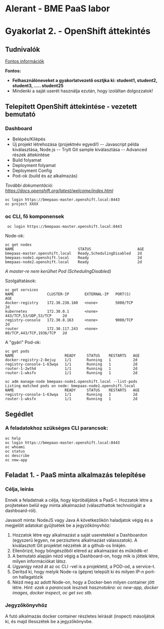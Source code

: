 # Alerant - BME PaaS labor 
# Gyakorlat 2. - OpenShift áttekintés

## Tudnivalók
[Fontos információk](Tudnivalok.md)

**Fontos:**
- **Felhasználóneveket a gyakorlatvezető osztjka ki: student1, student2, student3, ..... student25** 
- Mindenki a saját userét használja ezután, hogy izoláltan dolgozzatok!



## Telepített OpenShift áttekintése - vezetett bemutató
### Dashboard
- Belépés/Kilépés
- Új projekt létrehozása (projektnév egyedi!)
-- Javascript példa kiválasztása, Node.js
-- TryIt Git sample kiválasztása
-- Advanced részek áttekintése
- Build folyamat 
- Deployment folyamat
- Deployment Config
- Pod-ok (build és az alkalmazás)

_További dokumentáció: https://docs.openshift.org/latest/welcome/index.html_

```shell
oc login https://bmepaas-master.openshift.local:8443
oc project XXXX
```


### oc CLI, fő komponensek
```shell
 oc login https://bmepaas-master.openshift.local:8443    
```

Node-ok:
```shell
oc get nodes
NAME                             STATUS                     AGE
bmepaas-master.openshift.local   Ready,SchedulingDisabled   2d
bmepaas-node1.openshift.local    Ready                      2d
bmepaas-node2.openshift.local    Ready                      2d
```
_A master-re nem kerülhet Pod (SchedulingDisabled)_

Szolgáltatások:
```shell
oc get services
NAME               CLUSTER-IP       EXTERNAL-IP   PORT(S)                   AGE
docker-registry    172.30.238.160   <none>        5000/TCP                  2d
kubernetes         172.30.0.1       <none>        443/TCP,53/UDP,53/TCP     2d
registry-console   172.30.8.163     <none>        9000/TCP                  2d
router             172.30.117.243   <none>        80/TCP,443/TCP,1936/TCP   2d
```

A "gyári" Pod-ok:
```shell
oc get pods
NAME                       READY     STATUS    RESTARTS   AGE
docker-registry-2-8ejuy    1/1       Running   1          2d
registry-console-1-63wqa   1/1       Running   1          2d
router-1-2wth4             1/1       Running   1          2d
router-1-wksfx             1/1       Running   1          2d

oc adm manage-node bmepaas-node1.openshift.local --list-pods
Listing matched pods on node: bmepaas-node1.openshift.local
NAME                       READY     STATUS    RESTARTS   AGE
registry-console-1-63wqa   1/1       Running   1          2d
router-1-wksfx             1/1       Running   1          2d

```

## Segédlet

### A feladatokhoz szükséges CLI parancsok:
```shell
oc help
oc login https://bmepaas-master.openshift.local:8443
oc whoami
oc status
oc describe
oc new-app
```

## Feladat 1. - PaaS minta alkalmazás telepítése
### Célja, leírás
Ennek a feladatnak a célja, hogy kipróbáljátok a PaaS-t. Hozzatok létre a projteteken belül egy minta alkalmazást (választhattok technológiát a dashboard-ról).
 
Javasolt minta: NodeJS vagy Java
A következőkön haladjatok végig és a megjelölt adatokat gyűjtsétek be a jegyzőkönyvhöz:

1. Hozzatok létre egy alkalmazást a saját useretekkel a Dashboardon (egyszerű legyen, ne perzisztens alkalmazást válasszatok). A kiválasztott Git projektet nézzétek át a github-os linkjén.
2. Ellenőrizd, hogy böngészőből eléred az alkalmazást és működik-e!
3. A bemutató alapján nézd végig a Dashboard-on, hogy mik is jöttek létre, milyen információkat látsz.
4. Ugyanígy nézd át az oc CLI -vel is a projektetd, a POD-od, a service-t.
4. Derítsd ki, hogy melyik Node-ra (gépre) települt ki és milyen IP-n port-on hallagatózik
5. Nézd meg az adott Node-on, hogy a Docker-ben milyen container jött létre. 
_Hint: ezek a parancsok lesznek hasznotokra: oc new-app, docker images, docker inspect, oc get svc stb._

### Jegyzőkönyvhöz
A futó alkalmazás docker container részletes leírását (inspect) másoljátok ki, és majd illesszétek be a jegyzőkönyvbe.
